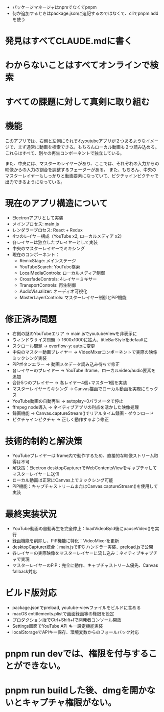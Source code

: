 - パッケージマネージャはnpmでなくてpnpm
- 何か追加するときはpackage.jsonに追記するのではなくて、cliでpnpm addを使う

# 発見はすべてCLAUDE.mdに書く

# わからないことはすべてオンラインで検索

# すべての課題に対して真剣に取り組む

# 機能
このアプリでは、右側と左側にそれぞれyoutubeアプリが２つあるようなイメージで、まず通常に動画を検索できる。もちろんローカル動画も２つ読み込める。
これらはすべて、別々の再生コンポーネントで独立している。

また、中央には、マスターのレイヤーがあり、ここでは、それぞれの入力からの映像からの入力の割合を調整するフェーダーがある。
また、もちろん、中央のマスターレイヤーもしっかりと動画要素になっていて、ピクチャインピクチャで出力できるようになっている。

# 現在のアプリ構造について
- Electronアプリとして実装
- メインプロセス: main.js
- レンダラープロセス: React + Redux
- 4つのレイヤー構成（YouTube x2, ローカルメディア x2）
- 各レイヤーは独立したプレイヤーとして実装
- 中央のマスターレイヤーでミキシング
- 現在のコンポーネント：
  - RemixStage: メインステージ
  - YouTubeSearch: YouTube検索
  - LocalMediaControls: ローカルメディア制御
  - CrossfadeControls: 4レイヤーミキサー
  - TransportControls: 再生制御
  - AudioVisualizer: オーディオ可視化
  - MasterLayerControls: マスターレイヤー制御とPiP機能

# 修正済み問題
- 右側の謎のYouTubeエリア → main.jsでyoutubeViewを非表示に
- ウィンドウサイズ問題 → 1600x1000に拡大、titleBarStyleをdefaultに
- スクロール問題 → overflow-y: autoに変更
- 中央のマスター動画プレイヤー → VideoMixerコンポーネントで実際の映像ミックシング実装
- PiPボタンエラー → 動画メタデータ読み込み待ちで修正
- 各レイヤーのプレイヤー → YouTube iframe、ローカルvideo/audio要素を追加
- 合計5つのプレイヤー → 各レイヤー4個+マスター1個を実装
- マスターレイヤーミキシング → Canvas描画でローカル動画を実際にミックス
- YouTube動画の自動再生 → autoplay=0パラメータで停止
- ffmpeg node導入 → ネイティブアプリの利点を活かした映像処理
- 録画機能 → Canvas.captureStream()でリアルタイム録画・ダウンロード
- ピクチャインピクチャ → 正しく動作するよう修正

# 技術的制約と解決策
- YouTubeプレイヤーはiframe内で動作するため、直接的な映像ストリーム取得は不可
- 解決策：Electron desktopCapturerでWebContentsViewをキャプチャしてマスターレイヤーに送信
- ローカル動画は正常にCanvas上でミックシング可能
- PiP機能：キャプチャストリームまたはCanvas.captureStream()を使用して実装

# 最終実装状況
- YouTube動画の自動再生を完全停止：loadVideoById後にpauseVideo()を実行
- 録画機能を削除し、PiP機能に特化：VideoMixerを更新
- desktopCapturer統合：main.jsでIPC ハンドラー実装、preload.jsで公開
- 各レイヤーの実際映像をマスターレイヤーに流し込み：ネイティブキャプチャで実現
- マスターレイヤーのPiP：完全に動作、キャプチャストリーム優先、Canvas fallback対応

# ビルド版対応
- package.jsonでpreload, youtube-viewファイルをビルドに含める
- macOS entitlements.plistで画面録画等の権限を設定
- プロダクション版でCtrl+Shift+Iで開発者コンソール開放
- Settings画面でYouTube API キー設定機能実装
- localStorageでAPIキー保存、環境変数からのフォールバック対応

# pnpm run devでは、権限を付与することができない。
# pnpm run buildした後、dmgを開かないとキャプチャ権限がない。
